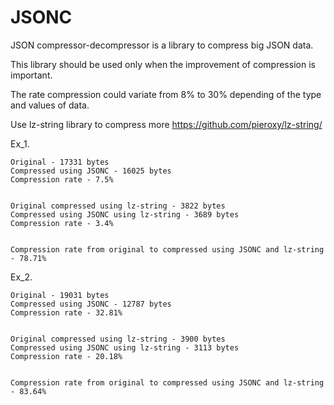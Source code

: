 JSONC
=====

JSON compressor-decompressor is a library to compress big JSON data.

This library should be used only when the improvement of compression is important.

The rate compression could variate from 8% to 30% depending of the type and values of data.

Use lz-string library to compress more https://github.com/pieroxy/lz-string/


Ex_1.

    Original - 17331 bytes
    Compressed using JSONC - 16025 bytes
    Compression rate - 7.5%


    Original compressed using lz-string - 3822 bytes
    Compressed using JSONC using lz-string - 3689 bytes
    Compression rate - 3.4%


    Compression rate from original to compressed using JSONC and lz-string - 78.71%

Ex_2.

    Original - 19031 bytes
    Compressed using JSONC - 12787 bytes
    Compression rate - 32.81%


    Original compressed using lz-string - 3900 bytes
    Compressed using JSONC using lz-string - 3113 bytes
    Compression rate - 20.18%


    Compression rate from original to compressed using JSONC and lz-string - 83.64%